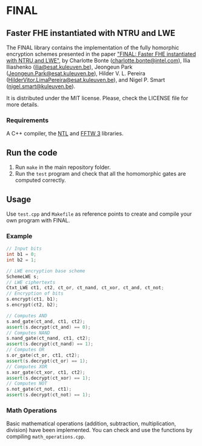 # FINAL 

## Faster FHE instantiated with NTRU and LWE

The FINAL library contains the implementation of the fully homorphic encryption schemes
presented in the paper ["FINAL: Faster FHE instantiated with NTRU and LWE"](http://eprint.iacr.org/2022/074),
by Charlotte Bonte (<charlotte.bonte@intel.com>), Ilia Iliashenko (<ilia@esat.kuleuven.be>), Jeongeun Park (<Jeongeun.Park@esat.kuleuven.be>), Hilder V. L. Pereira (<HilderVitor.LimaPereira@esat.kuleuven.be>), and Nigel P. Smart (<nigel.smart@kuleuven.be>).

It is distributed under the MIT license. Please, check the LICENSE file for more details.

### Requirements 

A C++ compiler, the [NTL](https://libntl.org) and [FFTW 3](http://www.fftw.org) libraries.

## Run the code

1. Run `make` in the main repository folder.
2. Run the `test` program and check that all the homomorphic gates are computed correctly.

## Usage

Use `test.cpp` and `Makefile` as reference points to create and compile your own program with FINAL.

### Example
```c++
// Input bits
int b1 = 0;
int b2 = 1;

// LWE encryption base scheme
SchemeLWE s;
// LWE ciphertexts
Ctxt_LWE ct1, ct2, ct_or, ct_nand, ct_xor, ct_and, ct_not;
// Encryption of bits
s.encrypt(ct1, b1);
s.encrypt(ct2, b2);

// Computes AND
s.and_gate(ct_and, ct1, ct2);
assert(s.decrypt(ct_and) == 0);
// Computes NAND
s.nand_gate(ct_nand, ct1, ct2);
assert(s.decrypt(ct_nand) == 1);
// Computes OR
s.or_gate(ct_or, ct1, ct2);
assert(s.decrypt(ct_or) == 1);
// Computes XOR
s.xor_gate(ct_xor, ct1, ct2);
assert(s.decrypt(ct_xor) == 1);
// Computes NOT
s.not_gate(ct_not, ct1);
assert(s.decrypt(ct_not) == 1);
```

### Math Operations

Basic mathematical operations (addition, subtraction, multiplication, division) have been implemented. You can check and use the functions by compiling `math_operations.cpp`.
